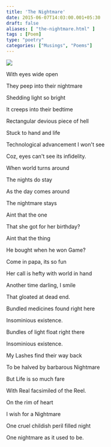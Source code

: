 ```yaml
---
title: 'The Nightmare'
date: 2015-06-07T14:03:00.001+05:30
draft: false
aliases: [ "the-nightmare.html" ]
tags : [Poem]
type: "poetry"
categories: ["Musings", "Poems"]
---
```


![](https://images.universityherald.com/data/images/full/2655/previous-studies-showed-that-frequent-cell-phone-use-is-linked-to-anxiety-lower-grades-and-reduced-happiness.jpg?w=600)

  
With eyes wide open

They peep into their nightmare

Shedding light so bright

It creeps into their bedtime

  

Rectangular devious piece of hell

Stuck to hand and life

Technological advancement I won't see

Coz, eyes can't see its infidelity.

  

When world turns around

The nights do stay

As the day comes around

The nightmare stays

  

Aint that the one

That she got for her birthday?

Aint that the thing

He bought when he won Game?

  

Come in papa, its so fun

Her call is hefty with world in hand

Another time darling, I smile

That gloated at dead end.

  

Bundled medicines found right here

Insominious existence.

Bundles of light float right there

Insominious existence.

  

My Lashes find their way back

To be halved by barbarous Nightmare

But Life is so much fare

With Real facsimiled of the Reel.

  

On the rim of heart

I wish for a Nightmare

One cruel childish peril filled night

One nightmare as it used to be.
